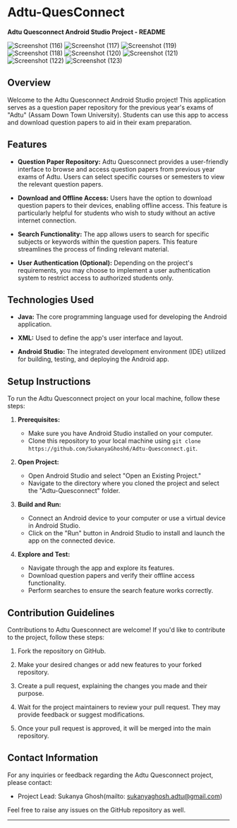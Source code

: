# Adtu-QuesConnect
**Adtu Quesconnect Android Studio Project - README**

![Screenshot (116)](https://github.com/SukanyaGhosh6/Adtu-QuesConnect/assets/78369568/6fdc9808-13bb-4b94-aa80-62fa852fbf12)
![Screenshot (117)](https://github.com/SukanyaGhosh6/Adtu-QuesConnect/assets/78369568/1bb5e7ff-40db-41a5-9794-98d94b136c00)
![Screenshot (119)](https://github.com/SukanyaGhosh6/Adtu-QuesConnect/assets/78369568/11f52e88-4812-4b6d-af0e-e1db5741a47a)
![Screenshot (118)](https://github.com/SukanyaGhosh6/Adtu-QuesConnect/assets/78369568/3d8e2156-64fe-481d-b2d5-3531011bd542)
![Screenshot (120)](https://github.com/SukanyaGhosh6/Adtu-QuesConnect/assets/78369568/6ec4db41-d221-4708-9e68-534323c6b1c5)
![Screenshot (121)](https://github.com/SukanyaGhosh6/Adtu-QuesConnect/assets/78369568/7fd68c79-8271-4862-8f1b-a37236eeafe9)
![Screenshot (122)](https://github.com/SukanyaGhosh6/Adtu-QuesConnect/assets/78369568/2354bdb5-4798-4cb3-8ba7-c34adb068e41)
![Screenshot (123)](https://github.com/SukanyaGhosh6/Adtu-QuesConnect/assets/78369568/00812aa6-c00d-443f-a5e3-ff84da7fa3b7)

## Overview

Welcome to the Adtu Quesconnect Android Studio project! This application serves as a question paper repository for the previous year's exams of "Adtu" (Assam Down Town University). Students can use this app to access and download question papers to aid in their exam preparation.

## Features

- **Question Paper Repository:** Adtu Quesconnect provides a user-friendly interface to browse and access question papers from previous year exams of Adtu. Users can select specific courses or semesters to view the relevant question papers.

- **Download and Offline Access:** Users have the option to download question papers to their devices, enabling offline access. This feature is particularly helpful for students who wish to study without an active internet connection.

- **Search Functionality:** The app allows users to search for specific subjects or keywords within the question papers. This feature streamlines the process of finding relevant material.

- **User Authentication (Optional):** Depending on the project's requirements, you may choose to implement a user authentication system to restrict access to authorized students only.

## Technologies Used

- **Java:** The core programming language used for developing the Android application.

- **XML:** Used to define the app's user interface and layout.

- **Android Studio:** The integrated development environment (IDE) utilized for building, testing, and deploying the Android app.

## Setup Instructions

To run the Adtu Quesconnect project on your local machine, follow these steps:

1. **Prerequisites:**
   - Make sure you have Android Studio installed on your computer.
   - Clone this repository to your local machine using `git clone https://github.com/SukanyaGhosh6/Adtu-Quesconnect.git`.

2. **Open Project:**
   - Open Android Studio and select "Open an Existing Project."
   - Navigate to the directory where you cloned the project and select the "Adtu-Quesconnect" folder.

3. **Build and Run:**
   - Connect an Android device to your computer or use a virtual device in Android Studio.
   - Click on the "Run" button in Android Studio to install and launch the app on the connected device.

4. **Explore and Test:**
   - Navigate through the app and explore its features.
   - Download question papers and verify their offline access functionality.
   - Perform searches to ensure the search feature works correctly.

## Contribution Guidelines

Contributions to Adtu Quesconnect are welcome! If you'd like to contribute to the project, follow these steps:

1. Fork the repository on GitHub.

2. Make your desired changes or add new features to your forked repository.

3. Create a pull request, explaining the changes you made and their purpose.

4. Wait for the project maintainers to review your pull request. They may provide feedback or suggest modifications.

5. Once your pull request is approved, it will be merged into the main repository.


## Contact Information

For any inquiries or feedback regarding the Adtu Quesconnect project, please contact:

- Project Lead: Sukanya Ghosh(mailto: sukanyaghosh.adtu@gmail.com)

Feel free to raise any issues on the GitHub repository as well.

---


